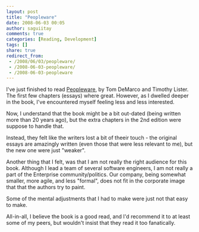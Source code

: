 ```yaml
---
layout: post
title: "Peopleware"
date: 2008-06-03 00:05
author: saguiitay
comments: true
categories: [Reading, Development]
tags: []
share: true
redirect_from:
 - /2008/06/03/peopleware/
 - /2008-06-03-peopleware/
 - /2008-06-03-peopleware
---
```

I've just finished to read [Peopleware](http://www.amazon.com/gp/redirect.html?ie=UTF8&location=http%3A%2F%2Fwww.amazon.com%2FPeopleware-Productive-Projects-Teams-Second%2Fdp%2F0932633439%3Fie%3DUTF8%26s%3Dbooks%26qid%3D1211652925%26sr%3D1-1&tag=itaysa.googlepages.com-20&linkCode=ur2&camp=1789&creative=9325),
by Tom DeMarco and Timothy Lister. The first few chapters (essays) where great. However, as I dwelled deeper in the book, 
I've encountered myself feeling less and less interested.

Now, I understand that the book might be a bit out-dated (being written more than 20 years ago),
but the extra chapters in the 2nd edition were suppose to handle that.

Instead, they felt like the writers lost a bit of theeir touch - the original essays are amazingly written
(even those that were less relevant to me), but the new one were just "weaker".

Another thing that I felt, was that I am not really the right audience for this book.
Although I lead a team of several software engineers, I am not really a part of the Enterprise community/politics.
Our company, being somewhat smaller, more agile, and less "formal", does not fit in the corporate 
image that that the authors try to paint. 

Some of the mental adjustments that I had to make were just not that easy to make.

All-in-all, I believe the book is a good read, and I'd recommend it to at least some of my peers, 
but wouldn't insist that they read it too fanatically.


